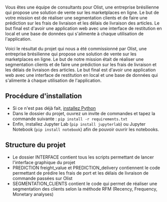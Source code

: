 Vous êtes une équipe de consultants pour Olist, une entreprise brésilienne qui propose une solution de vente sur les marketplaces en ligne. Le but de votre mission est de réaliser une segmentation clients et de  faire une prédiction sur les frais de livraison et les délais de livraison des articles. Le but final est d'avoir une application web avec une interface de restitution en local et une base de données qui s'alimente à chaque utilisation de l'application.

Voici le résultat du projet qui nous a été commissionné par Olist, une entreprise brésilienne qui propose une solution de vente sur les marketplaces en ligne. Le but de notre mission était de réaliser une segmentation clients et de  faire une prédiction sur les frais de livraison et les délais de livraison des articles. Le but final est d'avoir une application web avec une interface de restitution en local et une base de données qui s'alimente à chaque utilisation de l'application.

## Procédure d'installation
- Si ce n'est pas déjà fait, [installez Python](https://www.python.org/downloads/)
- Dans le dossier du projet, ouvrez un invite de commandes et tapez la commande suivante : `pip install -r requirements.txt`
- Enfin, installez Jupyter Lab (`pip install jupyterlab`) ou Jupyter Notebook (`pip install notebook`) afin de pouvoir ouvrir les notebooks.

## Structure du projet
- Le dossier INTERFACE contient tous les scripts permettant de lancer l'interface graphique du projet
- PREDICTION freight_value et PREDICTION_delivery contiennent le code permettant de prédire les frais de port et les délais de livraison de commande passées sur Olist
- SEGMENTATION_CLIENTS contient le code qui permet de réaliser une segmentation des clients selon la méthode RFM (Recency, Frequency, Monetary analyses)



